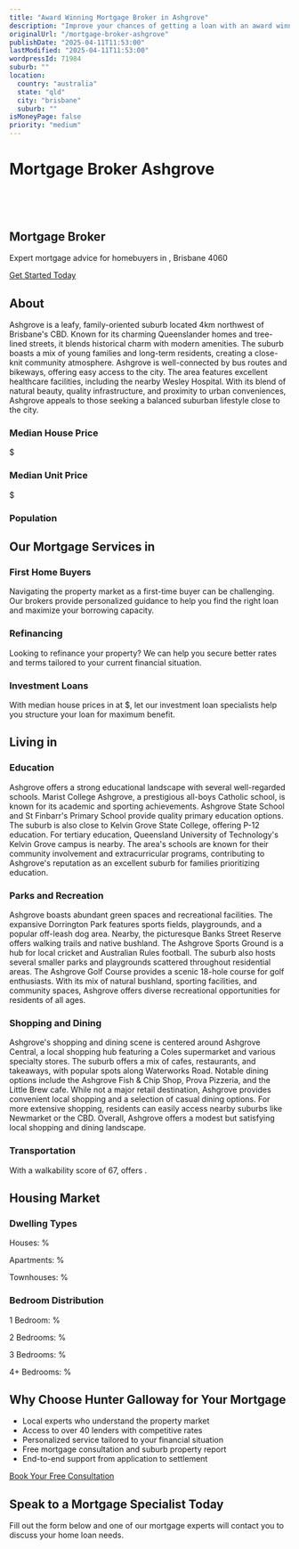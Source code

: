 ```yaml
---
title: "Award Winning Mortgage Broker in Ashgrove"
description: "Improve your chances of getting a loan with an award winning mortgage broker. We have one of the highest loan approval rates in the country."
originalUrl: "/mortgage-broker-ashgrove"
publishDate: "2025-04-11T11:53:00"
lastModified: "2025-04-11T11:53:00"
wordpressId: 71984
suburb: ""
location:
  country: "australia"
  state: "qld"
  city: "brisbane"
  suburb: ""
isMoneyPage: false
priority: "medium"
---
```


<h1>Mortgage Broker Ashgrove</h1>

<p><br /> <script type="application/ld+json"> { "@context": "https://schema.org", "@type": "ProfessionalService", "name": "Hunter Galloway Mortgage Brokers - ", "description": "Professional mortgage brokers serving and surrounding areas in Brisbane", "url": "https://www.huntergalloway.com.au/mortgage-broker-/", "telephone": "+61733766400", "address": { "@type": "PostalAddress", "streetAddress": "Level 34, 1 Eagle St", "addressLocality": "Brisbane", "addressRegion": "QLD", "postalCode": "4000", "addressCountry": "AU" }, "geo": { "@type": "GeoCoordinates", "latitude": "", "longitude": "" }, "areaServed": { "@type": "City", "name": "" }, "priceRange": "$$" } </script></p> <header></header> <section class="hero-section"> <div class="container"> <h1>Mortgage Broker</h1> <p class="lead">Expert mortgage advice for homebuyers in , Brisbane 4060</p> <p><a class="btn btn-primary" href="#contact-form">Get Started Today</a></p> </div> </section> <section class="suburb-overview"> <div class="container"> <h2>About</h2> <div class="suburb-description"> <p>Ashgrove is a leafy, family-oriented suburb located 4km northwest of Brisbane's CBD. Known for its charming Queenslander homes and tree-lined streets, it blends historical charm with modern amenities. The suburb boasts a mix of young families and long-term residents, creating a close-knit community atmosphere. Ashgrove is well-connected by bus routes and bikeways, offering easy access to the city. The area features excellent healthcare facilities, including the nearby Wesley Hospital. With its blend of natural beauty, quality infrastructure, and proximity to urban conveniences, Ashgrove appeals to those seeking a balanced suburban lifestyle close to the city.</p> </div> <div class="suburb-stats"> <div class="stat-item"> <h3>Median House Price</h3> <p>$</p> </div> <div class="stat-item"> <h3>Median Unit Price</h3> <p>$</p> </div> <div class="stat-item"> <h3>Population</h3> </div> </div> </div> </section> <section class="mortgage-services"> <div class="container"> <h2>Our Mortgage Services in</h2> <div class="services-grid"> <div class="service-item"> <h3>First Home Buyers</h3> <p>Navigating the property market as a first-time buyer can be challenging. Our brokers provide personalized guidance to help you find the right loan and maximize your borrowing capacity.</p> </div> <div class="service-item"> <h3>Refinancing</h3> <p>Looking to refinance your property? We can help you secure better rates and terms tailored to your current financial situation.</p> </div> <div class="service-item"> <h3>Investment Loans</h3> <p>With median house prices in at $, let our investment loan specialists help you structure your loan for maximum benefit.</p> </div> </div> </div> </section> <section class="suburb-living"> <div class="container"> <h2>Living in</h2> <div class="living-aspect"> <h3>Education</h3> <p>Ashgrove offers a strong educational landscape with several well-regarded schools. Marist College Ashgrove, a prestigious all-boys Catholic school, is known for its academic and sporting achievements. Ashgrove State School and St Finbarr's Primary School provide quality primary education options. The suburb is also close to Kelvin Grove State College, offering P-12 education. For tertiary education, Queensland University of Technology's Kelvin Grove campus is nearby. The area's schools are known for their community involvement and extracurricular programs, contributing to Ashgrove's reputation as an excellent suburb for families prioritizing education.</p> </div> <div class="living-aspect"> <h3>Parks and Recreation</h3> <p>Ashgrove boasts abundant green spaces and recreational facilities. The expansive Dorrington Park features sports fields, playgrounds, and a popular off-leash dog area. Nearby, the picturesque Banks Street Reserve offers walking trails and native bushland. The Ashgrove Sports Ground is a hub for local cricket and Australian Rules football. The suburb also hosts several smaller parks and playgrounds scattered throughout residential areas. The Ashgrove Golf Course provides a scenic 18-hole course for golf enthusiasts. With its mix of natural bushland, sporting facilities, and community spaces, Ashgrove offers diverse recreational opportunities for residents of all ages.</p> </div> <div class="living-aspect"> <h3>Shopping and Dining</h3> <p>Ashgrove's shopping and dining scene is centered around Ashgrove Central, a local shopping hub featuring a Coles supermarket and various specialty stores. The suburb offers a mix of cafes, restaurants, and takeaways, with popular spots along Waterworks Road. Notable dining options include the Ashgrove Fish &amp; Chip Shop, Prova Pizzeria, and the Little Brew cafe. While not a major retail destination, Ashgrove provides convenient local shopping and a selection of casual dining options. For more extensive shopping, residents can easily access nearby suburbs like Newmarket or the CBD. Overall, Ashgrove offers a modest but satisfying local shopping and dining landscape.</p> </div> <div class="living-aspect"> <h3>Transportation</h3> <p>With a walkability score of 67, offers .</p> </div> </div> </section> <section class="housing-market"> <div class="container"> <h2>Housing Market</h2> <div class="market-stats"> <div class="stat-column"> <h3>Dwelling Types</h3> <p>Houses: %</p> <p>Apartments: %</p> <p>Townhouses: %</p> </div> <div class="stat-column"> <h3>Bedroom Distribution</h3> <p>1 Bedroom: %</p> <p>2 Bedrooms: %</p> <p>3 Bedrooms: %</p> <p>4+ Bedrooms: %</p> </div> </div> <div class="market-description"></div> </div> </section> <section class="why-choose-us"> <div class="container"> <h2>Why Choose Hunter Galloway for Your Mortgage</h2> <ul class="benefits-list"> <li>Local experts who understand the property market</li> <li>Access to over 40 lenders with competitive rates</li> <li>Personalized service tailored to your financial situation</li> <li>Free mortgage consultation and suburb property report</li> <li>End-to-end support from application to settlement</li> </ul> <div class="cta-container"><a class="btn btn-secondary" href="#contact-form">Book Your Free Consultation</a></div> </div> </section> <section id="contact-form" class="contact-section"> <div class="container"> <h2>Speak to a Mortgage Specialist Today</h2> <p>Fill out the form below and one of our mortgage experts will contact you to discuss your home loan needs.</p> <p></p> </div> </section> <footer></footer>
